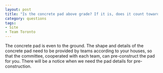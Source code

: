 ```yaml
---
layout: post
title: "Is the concrete pad above grade? If it is, does it count towards the 8.4m solar envelope?"
category: questions
tags:
- Site
- Team Toronto
---
```


The concrete pad is even to the ground. The shape and details of the concrete pad need to be provided by teams according to your houses, so that the committee, cooperated with each team, can pre-construct the pad for you. There will be a notice when we need the pad details for pre-construction.